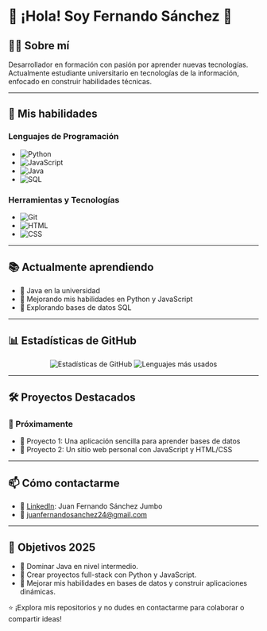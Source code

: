 # 👋 ¡Hola! Soy Fernando Sánchez 🌟

## 👨‍💻 Sobre mí
Desarrollador en formación con pasión por aprender nuevas tecnologías. Actualmente estudiante universitario en tecnologías de la información, enfocado en construir habilidades técnicas.

---

## 🚀 Mis habilidades

### Lenguajes de Programación
- ![Python](https://img.shields.io/badge/Python-Intermedio-blue?style=flat-square&logo=python)
- ![JavaScript](https://img.shields.io/badge/JavaScript-Intermedio-yellow?style=flat-square&logo=javascript)
- ![Java](https://img.shields.io/badge/Java-Principiante-orange?style=flat-square&logo=java)
- ![SQL](https://img.shields.io/badge/SQL-Básico-lightgrey?style=flat-square&logo=mysql)

### Herramientas y Tecnologías
- ![Git](https://img.shields.io/badge/Git-Básico-orange?style=flat-square&logo=git)
- ![HTML](https://img.shields.io/badge/HTML-Básico-orange?style=flat-square&logo=html5)
- ![CSS](https://img.shields.io/badge/CSS-Básico-blue?style=flat-square&logo=css3)

---

## 📚 Actualmente aprendiendo
- 📘 Java en la universidad
- 📙 Mejorando mis habilidades en Python y JavaScript
- 📗 Explorando bases de datos SQL

---

## 📊 Estadísticas de GitHub
<div align="center">
  <img src="https://github-readme-stats.vercel.app/api?username=JFSJ25&show_icons=true&theme=radical" alt="Estadísticas de GitHub">
  <img src="https://github-readme-stats.vercel.app/api/top-langs/?username=JFSJ25&layout=compact&theme=radical" alt="Lenguajes más usados">
</div>

---

## 🛠️ Proyectos Destacados
### 🌟 Próximamente
- 🎯 Proyecto 1: Una aplicación sencilla para aprender bases de datos
- 🎯 Proyecto 2: Un sitio web personal con JavaScript y HTML/CSS

---

## 📫 Cómo contactarme
- 💼 [LinkedIn](https://www.linkedin.com/in/juan-fernando-sánchez-jumbo): Juan Fernando Sánchez Jumbo
- 📧 [juanfernandosanchez24@gmail.com](mailto:juanfernandosanchez24@gmail.com)

---

## 🌱 Objetivos 2025
- 🚀 Dominar Java en nivel intermedio.
- 🚀 Crear proyectos full-stack con Python y JavaScript.
- 🚀 Mejorar mis habilidades en bases de datos y construir aplicaciones dinámicas.

⭐️ ¡Explora mis repositorios y no dudes en contactarme para colaborar o compartir ideas!
